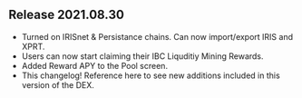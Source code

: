 ## Release 2021.08.30

* Turned on IRISnet & Persistance chains. Can now import/export IRIS and XPRT.
* Users can now start claiming their IBC Liquditiy Mining Rewards.
* Added Reward APY to the Pool screen.
* This changelog! Reference here to see new additions included in this version of the DEX.
